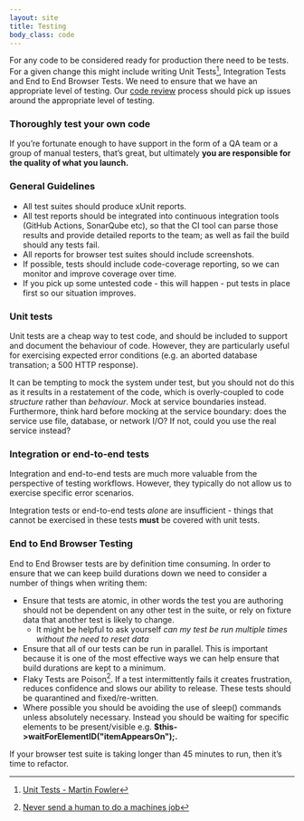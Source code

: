 ```yaml
---
layout: site
title: Testing
body_class: code
---
```


For any code to be considered ready for production there need to be tests. For a given change this might include writing Unit Tests[^1], Integration Tests and End to End Browser Tests. We need to ensure that we have an appropriate level of testing. Our [code review](code-reviews.html) process should pick up issues around the appropriate level of testing.

### Thoroughly test your own code

If you’re fortunate enough to have support in the form of a QA team or a group of manual testers, that’s great, but ultimately **you are responsible for the quality of what you launch.**

### General Guidelines

* All test suites should produce xUnit reports.
* All test reports should be integrated into continuous integration tools (GitHub Actions, SonarQube etc), so that the CI tool can parse those results and provide detailed reports to the team; as well as fail the build should any tests fail.
* All reports for browser test suites should include screenshots.
* If possible, tests should include code-coverage reporting, so we can monitor and improve coverage over time.
* If you pick up some untested code - this will happen - put tests in place first so our situation improves.

### Unit tests

Unit tests are a cheap way to test code, and should be included to support and document the behaviour of code. However, they are particularly useful for exercising expected error conditions (e.g. an aborted database transation; a 500 HTTP response).

It can be tempting to mock the system under test, but you should not do this as it results in a restatement of the code, which is overly-coupled to code *structure* rather than *behaviour*. Mock at service boundaries instead. Furthermore, think hard before mocking at the service boundary: does the service use file, database, or network I/O? If not, could you use the real service instead?

### Integration or end-to-end tests

Integration and end-to-end tests are much more valuable from the perspective of testing workflows. However, they typically do not allow us to exercise specific error scenarios.

Integration tests or end-to-end tests *alone* are insufficient - things that cannot be exercised in these tests **must** be covered with unit tests.

### End to End Browser Testing

End to End Browser tests are by definition time consuming. In order to ensure that we can keep build durations down we need to consider a number of things when writing them:

* Ensure that tests are atomic, in other words the test you are authoring should not be dependent on any other test in the suite, or rely on fixture data that another test is likely to change.
    * It might be helpful to ask yourself *can my test be run multiple times without the need to reset data*
* Ensure that all of our tests can be run in parallel. This is important because it is one of the most effective ways we can help ensure that build durations are kept to a minimum.
* Flaky Tests are Poison[^2]. If a test intermittently fails it creates frustration, reduces confidence and slows our ability to release. These tests should be quarantined and fixed/re-written.
* Where possible you should be avoiding the use of sleep() commands unless absolutely necessary. Instead you should be waiting for specific elements to be present/visible e.g. **$this->waitForElementID("itemAppearsOn");.**

If your browser test suite is taking longer than 45 minutes to run, then it’s time to refactor.

[^1]: [Unit Tests - Martin Fowler](https://martinfowler.com/bliki/UnitTest.html)
[^2]: [Never send a human to do a machines job](https://www.youtube.com/watch?v=_5Sr4EYH7M8)



